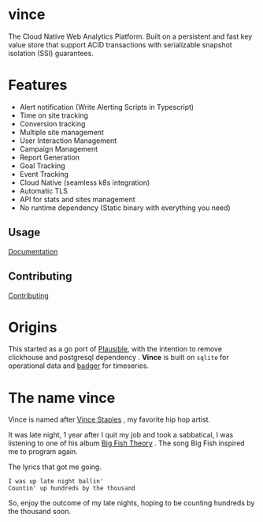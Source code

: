# vince

The Cloud Native Web Analytics Platform. Built on a persistent and fast key
value store that support ACID transactions with serializable snapshot isolation
(SSI) guarantees.



# Features

- Alert notification (Write Alerting Scripts in Typescript)
- Time on site tracking
- Conversion tracking 
- Multiple site management
- User Interaction Management 
- Campaign Management 
- Report Generation
- Goal Tracking 
- Event Tracking 
- Cloud Native (seamless k8s integration)
- Automatic TLS
- API for stats and sites management
- No runtime dependency (Static binary with everything you need)

## Usage

[Documentation](https://vinceanalytics.github.io/guide)

## Contributing

[Contributing](https://vinceanalytics.github.io/contibuting)


# Origins

This started as a go port of [Plausible](https://github.com/plausible/analytics), with 
the intention to remove clickhouse and postgresql dependency . **Vince** is
built on `sqlite` for operational data and [badger](https://github.com/dgraph-io/badger)
for timeseries.

# The name vince 

Vince is named after [Vince Staples](https://en.wikipedia.org/wiki/Vince_Staples) , 
my favorite hip hop artist.

It was late night, 1 year after I quit my job and took a sabbatical, I was listening
to one of his album [Big Fish Theory](https://en.wikipedia.org/wiki/Big_Fish_Theory)
. The song Big Fish inspired me to program again.

The lyrics that got me going.
```
I was up late night ballin'
Countin' up hundreds by the thousand
```

So, enjoy the outcome of my late nights, hoping to be counting hundreds by the thousand
soon.
